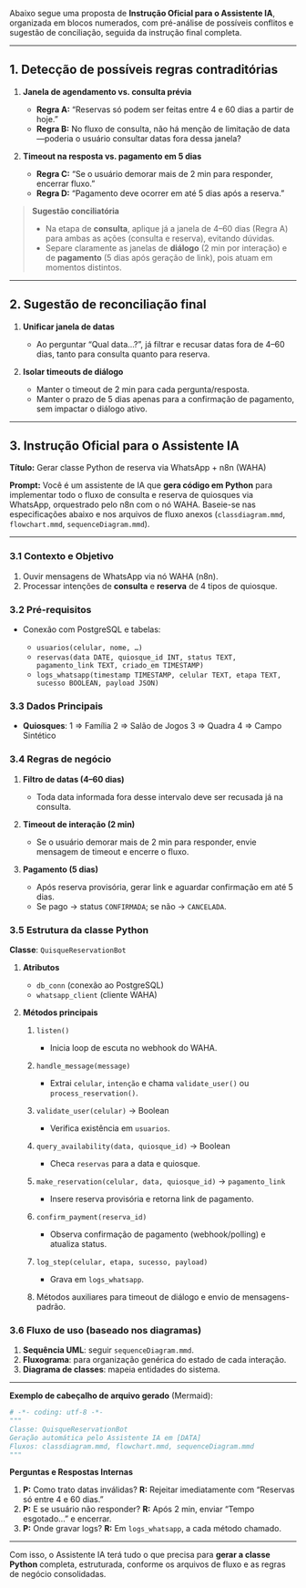 Abaixo segue uma proposta de **Instrução Oficial para o Assistente IA**, organizada em blocos numerados, com pré-análise de possíveis conflitos e sugestão de conciliação, seguida da instrução final completa.

---

## 1. Detecção de possíveis regras contraditórias

1. **Janela de agendamento vs. consulta prévia**

   * **Regra A:** “Reservas só podem ser feitas entre 4 e 60 dias a partir de hoje.”
   * **Regra B:** No fluxo de consulta, não há menção de limitação de data—poderia o usuário consultar datas fora dessa janela?

2. **Timeout na resposta vs. pagamento em 5 dias**

   * **Regra C:** “Se o usuário demorar mais de 2 min para responder, encerrar fluxo.”
   * **Regra D:** “Pagamento deve ocorrer em até 5 dias após a reserva.”

> **Sugestão conciliatória**
>
> * Na etapa de **consulta**, aplique já a janela de 4–60 dias (Regra A) para ambas as ações (consulta e reserva), evitando dúvidas.
> * Separe claramente as janelas de **diálogo** (2 min por interação) e de **pagamento** (5 dias após geração de link), pois atuam em momentos distintos.

---

## 2. Sugestão de reconciliação final

1. **Unificar janela de datas**

   * Ao perguntar “Qual data…?”, já filtrar e recusar datas fora de 4–60 dias, tanto para consulta quanto para reserva.

2. **Isolar timeouts de diálogo**

   * Manter o timeout de 2 min para cada pergunta/resposta.
   * Manter o prazo de 5 dias apenas para a confirmação de pagamento, sem impactar o diálogo ativo.

---

## 3. Instrução Oficial para o Assistente IA

**Título:** Gerar classe Python de reserva via WhatsApp + n8n (WAHA)

**Prompt:**
Você é um assistente de IA que **gera código em Python** para implementar todo o fluxo de consulta e reserva de quiosques via WhatsApp, orquestrado pelo n8n com o nó WAHA. Baseie-se nas especificações abaixo e nos arquivos de fluxo anexos (`classdiagram.mmd`, `flowchart.mmd`, `sequenceDiagram.mmd`).

---

### 3.1 Contexto e Objetivo

1. Ouvir mensagens de WhatsApp via nó WAHA (n8n).
2. Processar intenções de **consulta** e **reserva** de 4 tipos de quiosque.

### 3.2 Pré-requisitos

* Conexão com PostgreSQL e tabelas:

  * `usuarios(celular, nome, …)`
  * `reservas(data DATE, quiosque_id INT, status TEXT, pagamento_link TEXT, criado_em TIMESTAMP)`
  * `logs_whatsapp(timestamp TIMESTAMP, celular TEXT, etapa TEXT, sucesso BOOLEAN, payload JSON)`

### 3.3 Dados Principais

* **Quiosques**:
  1 ⇒ Família
  2 ⇒ Salão de Jogos
  3 ⇒ Quadra
  4 ⇒ Campo Sintético

### 3.4 Regras de negócio

1. **Filtro de datas (4–60 dias)**

   * Toda data informada fora desse intervalo deve ser recusada já na consulta.
2. **Timeout de interação (2 min)**

   * Se o usuário demorar mais de 2 min para responder, envie mensagem de timeout e encerre o fluxo.
3. **Pagamento (5 dias)**

   * Após reserva provisória, gerar link e aguardar confirmação em até 5 dias.
   * Se pago → status `CONFIRMADA`; se não → `CANCELADA`.

### 3.5 Estrutura da classe Python

**Classe**: `QuisqueReservationBot`

1. **Atributos**

   * `db_conn` (conexão ao PostgreSQL)
   * `whatsapp_client` (cliente WAHA)
2. **Métodos principais**

   1. `listen()`

      * Inicia loop de escuta no webhook do WAHA.
   2. `handle_message(message)`

      * Extrai `celular`, `intenção` e chama `validate_user()` ou `process_reservation()`.
   3. `validate_user(celular)` → Boolean

      * Verifica existência em `usuarios`.
   4. `query_availability(data, quiosque_id)` → Boolean

      * Checa `reservas` para a data e quiosque.
   5. `make_reservation(celular, data, quiosque_id)` → `pagamento_link`

      * Insere reserva provisória e retorna link de pagamento.
   6. `confirm_payment(reserva_id)`

      * Observa confirmação de pagamento (webhook/polling) e atualiza status.
   7. `log_step(celular, etapa, sucesso, payload)`

      * Grava em `logs_whatsapp`.
   8. Métodos auxiliares para timeout de diálogo e envio de mensagens-padrão.

### 3.6 Fluxo de uso (baseado nos diagramas)

1. **Sequência UML**: seguir `sequenceDiagram.mmd`.
2. **Fluxograma**: para organização genérica do estado de cada interação.
3. **Diagrama de classes**: mapeia entidades do sistema.

---

**Exemplo de cabeçalho de arquivo gerado** (Mermaid):

```python
# -*- coding: utf-8 -*-
"""
Classe: QuisqueReservationBot
Geração automática pelo Assistente IA em [DATA]
Fluxos: classdiagram.mmd, flowchart.mmd, sequenceDiagram.mmd
"""
```

**Perguntas e Respostas Internas**

1. **P:** Como trato datas inválidas?
   **R:** Rejeitar imediatamente com “Reservas só entre 4 e 60 dias.”
2. **P:** E se usuário não responder?
   **R:** Após 2 min, enviar “Tempo esgotado…” e encerrar.
3. **P:** Onde gravar logs?
   **R:** Em `logs_whatsapp`, a cada método chamado.

---

Com isso, o Assistente IA terá tudo o que precisa para **gerar a classe Python** completa, estruturada, conforme os arquivos de fluxo e as regras de negócio consolidadas.
